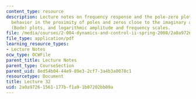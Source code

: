 ```yaml
---
content_type: resource
description: Lecture notes on frequency response and the pole-zero plot, phase response,
  behavior in the proximity of poles and zeros close to the imaginary axis, logarithmic
  (Bode) plots, and logarithmic amplitude and frequency scales.
file: /media/courses/2-004-dynamics-and-control-ii-spring-2008/2a0a97261561177bf1a91b07202bb09a_lecture_32.pdf
file_type: application/pdf
learning_resource_types:
- Lecture Notes
ocw_type: OCWFile
parent_title: Lecture Notes
parent_type: CourseSection
parent_uid: 8ed54b04-44e9-89e3-2cf7-3a4b3a0078c1
resourcetype: Document
title: Lecture 32
uid: 2a0a9726-1561-177b-f1a9-1b07202bb09a
---
```

